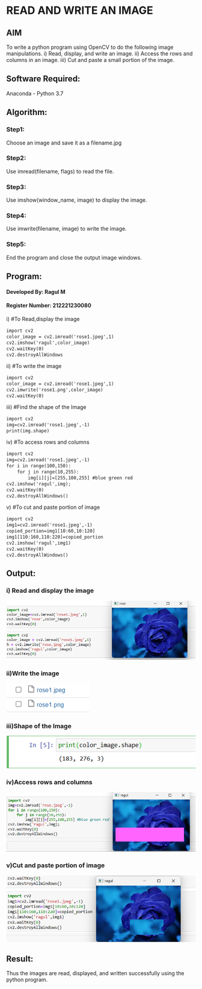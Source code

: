 # READ AND WRITE AN IMAGE
## AIM
To write a python program using OpenCV to do the following image manipulations.
i) Read, display, and write an image.
ii) Access the rows and columns in an image.
iii) Cut and paste a small portion of the image.

## Software Required:
Anaconda - Python 3.7
## Algorithm:
### Step1:
Choose an image and save it as a filename.jpg
### Step2:
Use imread(filename, flags) to read the file.
### Step3:
Use imshow(window_name, image) to display the image.
### Step4:
Use imwrite(filename, image) to write the image.
### Step5:
End the program and close the output image windows.
## Program:
#### Developed By: Ragul M
#### Register Number: 212221230080
i) #To Read,display the image
```
import cv2
color_image = cv2.imread('rose1.jpeg',1)
cv2.imshow('ragul',color_image)
cv2.waitKey(0) 
cv2.destroyAllWindows
```
ii) #To write the image
```
import cv2
color_image = cv2.imread('rose1.jpeg',1)
cv2.imwrite('rose1.png',color_image)
cv2.waitKey(0)
```
iii) #Find the shape of the Image
```
import cv2
img=cv2.imread('rose1.jpeg',-1)
print(img.shape)
```
iv) #To access rows and columns
```
import cv2
img=cv2.imread('rose1.jpeg',-1)
for i in range(100,150):
    for j in range(10,255):
        img[i][j]=[255,100,255] #blue green red
cv2.imshow('ragul',img);
cv2.waitKey(0)
cv2.destroyAllWindows()
```
v) #To cut and paste portion of image
```
import cv2
img1=cv2.imread('rose1.jpeg',-1)
copied_portion=img1[10:60,10:120]
img1[110:160,110:220]=copied_portion
cv2.imshow('ragul',img1)
cv2.waitKey(0)
cv2.destroyAllWindows()
```

## Output:

### i) Read and display the image
![output](https://github.com/ragulmani936/Read-and-Write-Image/blob/main/img1.png)

### ii)Write the image

![output](https://github.com/ragulmani936/Read-and-Write-Image/blob/main/img2.png)

### iii)Shape of the Image

![output](https://github.com/ragulmani936/Read-and-Write-Image/blob/main/img3.png)

### iv)Access rows and columns
![output](https://github.com/ragulmani936/Read-and-Write-Image/blob/main/img4.png)


### v)Cut and paste portion of image
![output](https://github.com/ragulmani936/Read-and-Write-Image/blob/main/img5.png)


## Result:
Thus the images are read, displayed, and written successfully using the python program.
